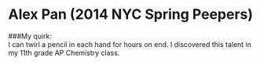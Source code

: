 Alex Pan (2014 NYC Spring Peepers)
=========
###My quirk: 
</br>
I can twirl a pencil in each hand for hours on end. I discovered this talent in my 11th grade AP Chemistry class.
